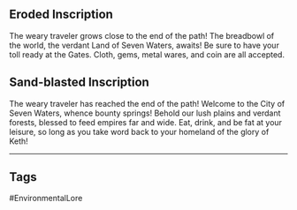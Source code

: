 ## Eroded Inscription
The weary traveler grows close to the end of the path! The breadbowl of the world, the verdant Land of Seven Waters, awaits! Be sure to have your toll ready at the Gates. Cloth, gems, metal wares, and coin are all accepted.
## Sand-blasted Inscription
The weary traveler has reached the end of the path! Welcome to the City of Seven Waters, whence bounty springs! Behold our lush plains and verdant forests, blessed to feed empires far and wide. Eat, drink, and be fat at your leisure, so long as you take word back to your homeland of the glory of Keth!

---
## Tags
#EnvironmentalLore 
